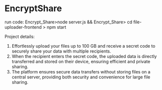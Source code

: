 # EncryptShare
run code:
Encrypt_Share>node server.js &&
Encrypt_Share> cd file-uploader-frontend > npm start

Project details:
1. Effortlessly upload your files up to 100 GB and receive a secret code to securely share your data with
multiple recipients.
2. When the recipient enters the secret code, the uploaded data is directly transferred and stored on their
device, ensuring efficient and private sharing.
3. The platform ensures secure data transfers without storing files on a central server, providing both security
and convenience for large file sharing.
